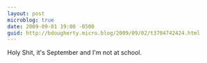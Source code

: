 ```yaml
---
layout: post
microblog: true
date: 2009-09-01 19:00 -0500
guid: http://bdougherty.micro.blog/2009/09/02/t3704742424.html
---
```

Holy Shit, it's September and I'm not at school.
